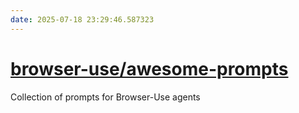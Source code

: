 ```yaml
---
date: 2025-07-18 23:29:46.587323
---
```


# [browser-use/awesome-prompts](https://github.com/browser-use/awesome-prompts)

Collection of prompts for Browser-Use agents